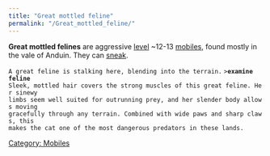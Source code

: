 ```yaml
---
title: "Great mottled feline"
permalink: "/Great_mottled_feline/"
---
```


**Great mottled felines** are aggressive [level](level "wikilink")
~12-13 [mobiles](mobile "wikilink"), found mostly in the vale of Anduin.
They can [sneak](sneak "wikilink").

`A great feline is stalking here, blending into the terrain.`
`>`**`examine feline`**
`Sleek, mottled hair covers the strong muscles of this great feline. Her sinewy`
`limbs seem well suited for outrunning prey, and her slender body allows moving`
`gracefully through any terrain. Combined with wide paws and sharp claws, this`
`makes the cat one of the most dangerous predators in these lands.`

[Category: Mobiles](Category:_Mobiles "wikilink")
